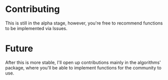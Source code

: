 # Contributing

This is still in the alpha stage, however, you're free to recommend functions to be implemented via Issues.

# Future

After this is more stable, I'll open up contributions mainly in the algorithms' package, where you'll be able to implement
functions for the community to use.
